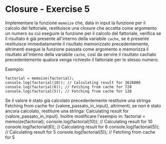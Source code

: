 # Closure - Exercise 5
Implementare la funzione `memoize` che, data in input la funzione per il calcolo del fattoriale, restituisce una closure che accetta come argomento un numero su cui eseguire la funzione per il calcolo del fattoriale, verifica se il risultato è già presente all'interno della variabile `cache`, se è presente restituisce immediatamente il risultato memorizzato precedentemente, altrimenti esegue la funzione passata come argomento e memorizza il risultato all'interno della variabile `cache`, così da servire il risultato cachato precedentemente qualora venga richiesto il fattoriale per lo stesso numero.

Esempio:
```
factorial = memoize(factorial);
console.log(factorial(10)); // Calculating result for 3628800
console.log(factorial(6)); // Fetching from cache for 720
console.log(factorial(5)); // Fetching from cache for 120
```


Se il valore è stato già calcolato precedentemente restituire
una stringa Fetching from cache for {valore_passato_in_input},
altrimenti, se non è stato ancora calcolato, restituire una stringa:
Calculating result for {valore_passato_in_input}. Inoltre modificare
l'esempio in: factorial = memoize(factorial); console.log(factorial(10)); 
// Calculating result for 10 console.log(factorial(6)); 
// Calculating result for 6 console.log(factorial(5)); 
// Calculating result for 5 console.log(factorial(5)); 
// Fetching from cache for 5